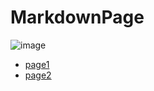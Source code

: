 # MarkdownPage


![image](https://user-images.githubusercontent.com/49420012/142341302-0adac9e5-feff-485c-b0f9-cacac48b23d8.png)

- [page1](https://github.com/yangcfs/MarkdownPage/blob/main/page1.md)
- [page2](https://github.com/yangcfs/MarkdownPage/blob/main/page2.md)
